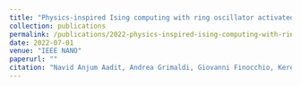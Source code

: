 ```yaml
---
title: "Physics-inspired Ising computing with ring oscillator activated p-bits"
collection: publications
permalink: /publications/2022-physics-inspired-ising-computing-with-ring-oscilla
date: 2022-07-01
venue: "IEEE NANO"
paperurl: ""
citation: "Navid Anjum Aadit, Andrea Grimaldi, Giovanni Finocchio, Kerem Y. Camsari (2022). Physics-inspired Ising computing with ring oscillator activated p-bits. IEEE NANO, 393–396."
---
```

